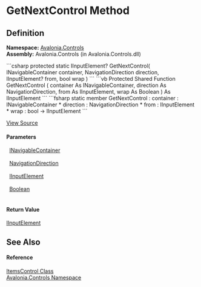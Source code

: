 # GetNextControl Method




## Definition
**Namespace:** <a href="N_Avalonia_Controls">Avalonia.Controls</a>  
**Assembly:** Avalonia.Controls (in Avalonia.Controls.dll)

<Tabs groupId="api-code-preview">
<TabItem value="csharp" label="C#">
```csharp
protected static IInputElement? GetNextControl(
	INavigableContainer container,
	NavigationDirection direction,
	IInputElement? from,
	bool wrap
)
```
</TabItem>
<TabItem value="vb" label="VB">
```vb
Protected Shared Function GetNextControl ( 
	container As INavigableContainer,
	direction As NavigationDirection,
	from As IInputElement,
	wrap As Boolean
) As IInputElement
```
</TabItem>
<TabItem value="fsharp" label="F#">
```fsharp
static member GetNextControl : 
        container : INavigableContainer * 
        direction : NavigationDirection * 
        from : IInputElement * 
        wrap : bool -> IInputElement 
```
</TabItem>
</Tabs>



<a href="https://github.com/AvaloniaUI/Avalonia/tree/master/src/Avalonia.Controls/ItemsControl.cs#L828" title="View the source code">View Source</a>



#### Parameters
<dl><dt>  <a href="T_Avalonia_Input_INavigableContainer">INavigableContainer</a></dt><dd> </dd><dt>  <a href="T_Avalonia_Input_NavigationDirection">NavigationDirection</a></dt><dd> </dd><dt>  <a href="T_Avalonia_Input_IInputElement">IInputElement</a></dt><dd> </dd><dt>  <a href="https://learn.microsoft.com/dotnet/api/system.boolean" target="_blank" rel="noopener noreferrer">Boolean</a></dt><dd> </dd></dl>

#### Return Value
<a href="T_Avalonia_Input_IInputElement">IInputElement</a>

## See Also


#### Reference
<a href="T_Avalonia_Controls_ItemsControl">ItemsControl Class</a>  
<a href="N_Avalonia_Controls">Avalonia.Controls Namespace</a>  

